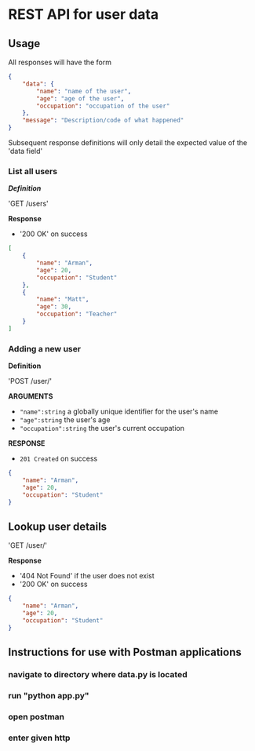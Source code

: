 # REST API for user data

## Usage 

All responses will have the form 

```json
{
	"data": {
		"name": "name of the user",
		"age": "age of the user",
		"occupation": "occupation of the user"
	},
	"message": "Description/code of what happened"
}
```

Subsequent response definitions will only detail the expected value of the 'data field'

### List all users 

***Definition***

'GET /users'

**Response**

- '200 OK' on success

```json
[
	{
        "name": "Arman",
        "age": 20,
        "occupation": "Student"
    },
    {
        "name": "Matt",
        "age": 30,
        "occupation": "Teacher"
    }
]
```

### Adding a new user 

**Definition**

'POST /user/<name>'

**ARGUMENTS**

- `"name":string` a globally unique identifier for the user's name
- `"age":string` the user's age
- `"occupation":string` the user's current occupation 

**RESPONSE**

- `201 Created`	on success

```json
{
    "name": "Arman",
    "age": 20,
    "occupation": "Student"
}
```

## Lookup user details 

'GET /user/<name>'

**Response**

- '404 Not Found' if the user does not exist
- '200 OK' on success

```json
{
    "name": "Arman",
    "age": 20,
    "occupation": "Student"
}
```





## Instructions for use with Postman applications

### navigate to directory where data.py is located
### run "python app.py"
### open postman
### enter given http
